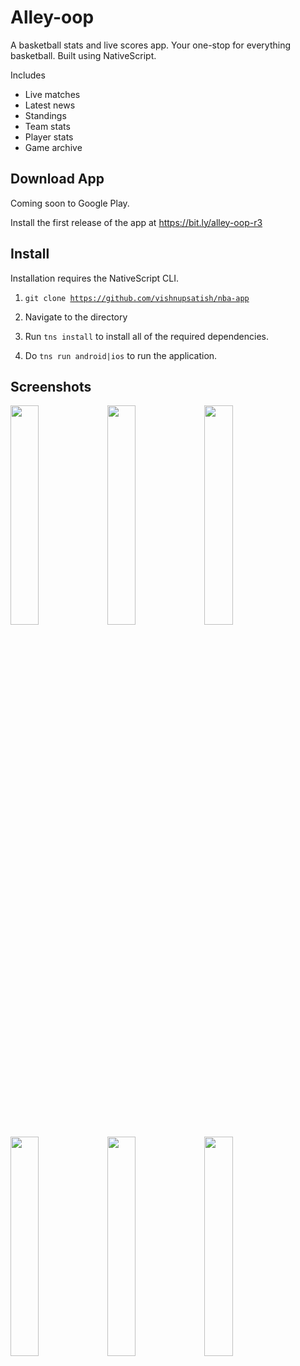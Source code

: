 # Alley-oop

A basketball stats and live scores app. Your one-stop for everything basketball. Built using NativeScript.

Includes
- Live matches
- Latest news
- Standings
- Team stats
- Player stats
- Game archive

## Download App

Coming soon to Google Play.

Install the first release of the app at https://bit.ly/alley-oop-r3

## Install

Installation requires the NativeScript CLI.

1. <code>git clone https://github.com/vishnupsatish/nba-app</code>

2. Navigate to the directory

3. Run <code>tns install</code> to install all of the required dependencies.

4. Do <code>tns run android|ios</code> to run the application.

## Screenshots

<img width="30%"  src="https://alleyoop.sirv.com/Screenshots/screenshot4.png">

<img width="30%" src="https://alleyoop.sirv.com/Screenshots/screenshot9.png">

<img width="30%" src="https://alleyoop.sirv.com/Screenshots/screenshot7.png">

<img width="30%" src="https://alleyoop.sirv.com/Screenshots/screenshot6.png">

<img width="30%" src="https://alleyoop.sirv.com/Screenshots/screenshot5.png">

<img width="30%" src="https://alleyoop.sirv.com/Screenshots/screenshot3.png">
